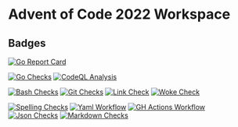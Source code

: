 # Advent of Code 2022 Workspace


## Badges

[![Go Report Card](https://goreportcard.com/badge/github.com/vpayno/adventofcode-2022-golang-workspace)](https://goreportcard.com/report/github.com/vpayno/adventofcode-2022-golang-workspace)

[![Go Checks](https://github.com/vpayno/adventofcode-2022-golang-workspace/actions/workflows/go.yml/badge.svg?branch=main)](https://github.com/vpayno/adventofcode-2022-golang-workspace/actions/workflows/go.yml)
[![CodeQL Analysis](https://github.com/vpayno/adventofcode-2022-golang-workspace/actions/workflows/codeql-analysis-go.yml/badge.svg?branch=main)](https://github.com/vpayno/adventofcode-2022-golang-workspace/actions/workflows/codeql-analysis-go.yml)

[![Bash Checks](https://github.com/vpayno/adventofcode-2022-golang-workspace/actions/workflows/bash.yml/badge.svg?branch=main)](https://github.com/vpayno/adventofcode-2022-golang-workspace/actions/workflows/bash.yml)
[![Git Checks](https://github.com/vpayno/adventofcode-2022-golang-workspace/actions/workflows/git.yml/badge.svg?branch=main)](https://github.com/vpayno/adventofcode-2022-golang-workspace/actions/workflows/git.yml)
[![Link Check](https://github.com/vpayno/adventofcode-2022-golang-workspace/actions/workflows/links.yml/badge.svg?branch=main)](https://github.com/vpayno/adventofcode-2022-golang-workspace/actions/workflows/links.yml)
[![Woke Check](https://github.com/vpayno/adventofcode-2022-golang-workspace/actions/workflows/woke.yml/badge.svg?branch=main)](https://github.com/vpayno/adventofcode-2022-golang-workspace/actions/workflows/woke.yml)

[![Spelling Checks](https://github.com/vpayno/adventofcode-2022-golang-workspace/actions/workflows/misspell.yml/badge.svg?branch=main)](https://github.com/vpayno/adventofcode-2022-golang-workspace/actions/workflows/misspell.yml)
[![Yaml Workflow](https://github.com/vpayno/adventofcode-2022-golang-workspace/actions/workflows/yaml.yml/badge.svg?branch=main)](https://github.com/vpayno/adventofcode-2022-golang-workspace/actions/workflows/yaml.yml)
[![GH Actions Workflow](https://github.com/vpayno/adventofcode-2022-golang-workspace/actions/workflows/gh-actions.yml/badge.svg?branch=main)](https://github.com/vpayno/adventofcode-2022-golang-workspace/actions/workflows/gh-actions.yml)
[![Json Checks](https://github.com/vpayno/adventofcode-2022-golang-workspace/actions/workflows/json.yml/badge.svg?branch=main)](https://github.com/vpayno/adventofcode-2022-golang-workspace/actions/workflows/json.yml)
[![Markdown Checks](https://github.com/vpayno/adventofcode-2022-golang-workspace/actions/workflows/markdown.yml/badge.svg?branch=main)](https://github.com/vpayno/adventofcode-2022-golang-workspace/actions/workflows/markdown.yml)
